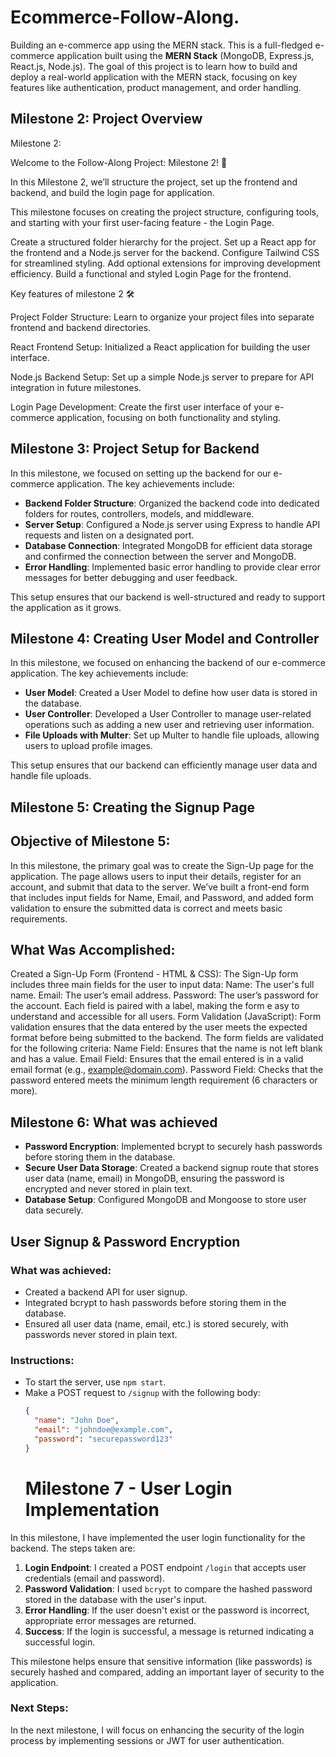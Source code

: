 # Ecommerce-Follow-Along.

Building an e-commerce app using the MERN stack.
This is a full-fledged e-commerce application built using the **MERN Stack** (MongoDB, Express.js, React.js, Node.js). The goal of this project is to learn how to build and deploy a real-world application with the MERN stack, focusing on key features like authentication, product management, and order handling.

## Milestone 2: Project Overview

Milestone 2:

Welcome to the Follow-Along Project: Milestone 2! 🚀

In this Milestone 2, we’ll structure the project, set up the frontend and backend, and build the login page for application.

This milestone focuses on creating the project structure, configuring tools, and starting with your first user-facing feature - the Login Page.

Create a structured folder hierarchy for the project.
Set up a React app for the frontend and a Node.js server for the backend.
Configure Tailwind CSS for streamlined styling.
Add optional extensions for improving development efficiency.
Build a functional and styled Login Page for the frontend.

Key features of milestone 2 🛠️

Project Folder Structure: Learn to organize your project files into separate frontend and backend directories.

React Frontend Setup: Initialized a React application for building the user interface.

Node.js Backend Setup: Set up a simple Node.js server to prepare for API integration in future milestones.

Login Page Development: Create the first user interface of your e-commerce application, focusing on both functionality and styling.

## Milestone 3: Project Setup for Backend

In this milestone, we focused on setting up the backend for our e-commerce application. The key achievements include:

- **Backend Folder Structure**: Organized the backend code into dedicated folders for routes, controllers, models, and middleware.
- **Server Setup**: Configured a Node.js server using Express to handle API requests and listen on a designated port.
- **Database Connection**: Integrated MongoDB for efficient data storage and confirmed the connection between the server and MongoDB.
- **Error Handling**: Implemented basic error handling to provide clear error messages for better debugging and user feedback.

This setup ensures that our backend is well-structured and ready to support the application as it grows.

## Milestone 4: Creating User Model and Controller

In this milestone, we focused on enhancing the backend of our e-commerce application. The key achievements include:

- **User Model**: Created a User Model to define how user data is stored in the database.
- **User Controller**: Developed a User Controller to manage user-related operations such as adding a new user and retrieving user information.
- **File Uploads with Multer**: Set up Multer to handle file uploads, allowing users to upload profile images.

This setup ensures that our backend can efficiently manage user data and handle file uploads.

## Milestone 5: Creating the Signup Page

## Objective of Milestone 5:

In this milestone, the primary goal was to create the Sign-Up page for the application. The page allows users to input their details, register for an account, and submit that data to the server. We’ve built a front-end form that includes input fields for Name, Email, and Password, and added form validation to ensure the submitted data is correct and meets basic requirements.

## What Was Accomplished:

Created a Sign-Up Form (Frontend - HTML & CSS):
The Sign-Up form includes three main fields for the user to input data:
Name: The user's full name.
Email: The user’s email address.
Password: The user’s password for the account.
Each field is paired with a label, making the form e
asy to understand and accessible for all users.
Form Validation (JavaScript):
Form validation ensures that the data entered by the user meets the expected format before being submitted to the backend.
The form fields are validated for the following criteria:
Name Field: Ensures that the name is not left blank and has a value.
Email Field: Ensures that the email entered is in a valid email format (e.g., example@domain.com).
Password Field: Checks that the password entered meets the minimum length requirement (6 characters or more).

## Milestone 6: What was achieved

- **Password Encryption**: Implemented bcrypt to securely hash passwords before storing them in the database.
- **Secure User Data Storage**: Created a backend signup route that stores user data (name, email) in MongoDB, ensuring the password is encrypted and never stored in plain text.
- **Database Setup**: Configured MongoDB and Mongoose to store user data securely.

## User Signup & Password Encryption

### What was achieved:

- Created a backend API for user signup.
- Integrated bcrypt to hash passwords before storing them in the database.
- Ensured all user data (name, email, etc.) is stored securely, with passwords never stored in plain text.

### Instructions:

- To start the server, use `npm start`.
- Make a POST request to `/signup` with the following body:
  ```json
  {
    "name": "John Doe",
    "email": "johndoe@example.com",
    "password": "securepassword123"
  }
  ```
  # Milestone 7 - User Login Implementation

In this milestone, I have implemented the user login functionality for the backend. The steps taken are:

1. **Login Endpoint**: I created a POST endpoint `/login` that accepts user credentials (email and password).
2. **Password Validation**: I used `bcrypt` to compare the hashed password stored in the database with the user's input.
3. **Error Handling**: If the user doesn't exist or the password is incorrect, appropriate error messages are returned.
4. **Success**: If the login is successful, a message is returned indicating a successful login.

This milestone helps ensure that sensitive information (like passwords) is securely hashed and compared, adding an important layer of security to the application.

### Next Steps:

In the next milestone, I will focus on enhancing the security of the login process by implementing sessions or JWT for user authentication.
